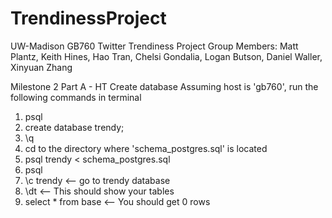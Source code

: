 # TrendinessProject
UW-Madison GB760 Twitter Trendiness Project
Group Members: Matt Plantz, Keith Hines, Hao Tran, Chelsi Gondalia, Logan Butson, Daniel Waller, Xinyuan Zhang

Milestone 2 Part A - HT
Create database 
Assuming host is 'gb760', run the following commands in terminal 
1) psql
2) create database trendy;
3) \q
4) cd to the directory where 'schema_postgres.sql' is located
5) psql trendy < schema_postgres.sql
6) psql
7) \c trendy <-- go to trendy database
8) \dt  <-- This should show your tables
9) select * from base <-- You should get 0 rows 
